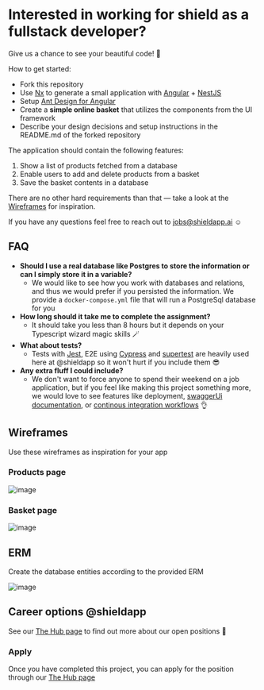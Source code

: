 # Interested in working for shield as a fullstack developer?

Give us a chance to see your beautiful code! 🤩 

How to get started:
- Fork this repository
- Use [Nx](https://nx.dev/) to generate a small application with [Angular](https://angular.io/) + [NestJS](https://nestjs.com/)
- Setup [Ant Design for Angular](https://ng.ant.design/docs/introduce/en)
- Create a **simple online basket** that utilizes the components from the UI framework
- Describe your design decisions and setup instructions in the README.md of the forked repository

The application should contain the following features:
1. Show a list of products fetched from a database
3. Enable users to add and delete products from a basket
4. Save the basket contents in a database

There are no other hard requirements than that — take a look at the [Wireframes](#wireframes) for inspiration.

If you have any questions feel free to reach out to jobs@shieldapp.ai ☺️

## FAQ
- **Should I use a real database like Postgres to store the information or can I simply store it in a variable?**
    - We would like to see how you work with databases and relations, and thus we would prefer if you persisted the information. We provide a `docker-compose.yml` file that will run a PostgreSql database for you
- **How long should it take me to complete the assignment?**
    - It should take you less than 8 hours but it depends on your Typescript wizard magic skills 🪄
- **What about tests?**
    - Tests with [Jest](https://jestjs.io/), E2E using [Cypress](https://www.cypress.io/) and [supertest](https://github.com/visionmedia/supertest) are heavily used here at @shieldapp so it won't hurt if you include them 😎 
- **Any extra fluff I could include?**
    - We don't want to force anyone to spend their weekend on a job application, but if you feel like making this project something more, we would love to see features like deployment, [swaggerUi documentation](https://docs.nestjs.com/openapi/introduction), or [continous integration workflows](https://github.com/features/actions) 👌 

## Wireframes

Use these wireframes as inspiration for your app

### Products page
![image](https://user-images.githubusercontent.com/22862227/140081852-0d0ca345-3903-4bb0-9595-28bd43aba9f5.png)

### Basket page
![image](https://user-images.githubusercontent.com/45482255/175884893-3a948e51-856d-41d2-b171-fd2117395470.png)

## ERM

Create the database entities according to the provided ERM

![image](https://user-images.githubusercontent.com/45482255/175925012-09513615-65ca-4621-94c3-48dace145c44.png)


## Career options @shieldapp

See our [The Hub page](https://thehub.io/startups/shield) to find out more about our open positions 👋

### Apply

Once you have completed this project, you can apply for the position through our [The Hub page](https://thehub.io/startups/shield)


